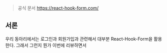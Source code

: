 
>  공식 문서
>  https://react-hook-form.com/


## 서론
우리 동아리에서는 로그인과 회원가입과 관련해서 대부분 React-Hook-Form을 활용한다. 그래서 그런지 뭔가 이번에 리뷰하면서 